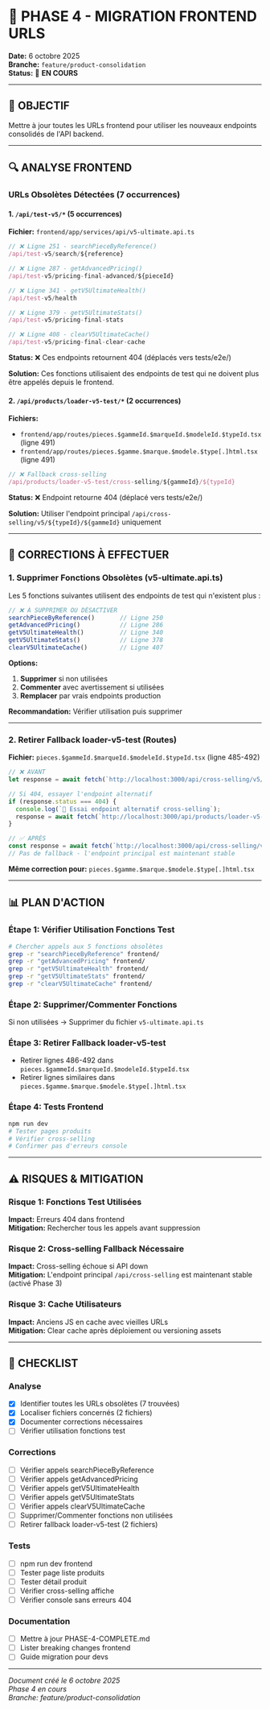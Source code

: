 # 📝 PHASE 4 - MIGRATION FRONTEND URLS

**Date:** 6 octobre 2025  
**Branche:** `feature/product-consolidation`  
**Status:** 🔄 **EN COURS**

---

## 🎯 OBJECTIF

Mettre à jour toutes les URLs frontend pour utiliser les nouveaux endpoints consolidés de l'API backend.

---

## 🔍 ANALYSE FRONTEND

### URLs Obsolètes Détectées (7 occurrences)

#### 1. `/api/test-v5/*` (5 occurrences)
**Fichier:** `frontend/app/services/api/v5-ultimate.api.ts`

```typescript
// ❌ Ligne 251 - searchPieceByReference()
/api/test-v5/search/${reference}

// ❌ Ligne 287 - getAdvancedPricing()
/api/test-v5/pricing-final-advanced/${pieceId}

// ❌ Ligne 341 - getV5UltimateHealth()
/api/test-v5/health

// ❌ Ligne 379 - getV5UltimateStats()
/api/test-v5/pricing-final-stats

// ❌ Ligne 408 - clearV5UltimateCache()
/api/test-v5/pricing-final-clear-cache
```

**Status:** ❌ Ces endpoints retournent 404 (déplacés vers tests/e2e/)

**Solution:** Ces fonctions utilisaient des endpoints de test qui ne doivent plus être appelés depuis le frontend.

#### 2. `/api/products/loader-v5-test/*` (2 occurrences)
**Fichiers:**
- `frontend/app/routes/pieces.$gammeId.$marqueId.$modeleId.$typeId.tsx` (ligne 491)
- `frontend/app/routes/pieces.$gamme.$marque.$modele.$type[.]html.tsx` (ligne 491)

```typescript
// ❌ Fallback cross-selling
/api/products/loader-v5-test/cross-selling/${gammeId}/${typeId}
```

**Status:** ❌ Endpoint retourne 404 (déplacé vers tests/e2e/)

**Solution:** Utiliser l'endpoint principal `/api/cross-selling/v5/${typeId}/${gammeId}` uniquement

---

## 🔧 CORRECTIONS À EFFECTUER

### 1. Supprimer Fonctions Obsolètes (v5-ultimate.api.ts)

Les 5 fonctions suivantes utilisent des endpoints de test qui n'existent plus :

```typescript
// ❌ À SUPPRIMER OU DÉSACTIVER
searchPieceByReference()       // Ligne 250
getAdvancedPricing()           // Ligne 286
getV5UltimateHealth()          // Ligne 340
getV5UltimateStats()           // Ligne 378
clearV5UltimateCache()         // Ligne 407
```

**Options:**
1. **Supprimer** si non utilisées
2. **Commenter** avec avertissement si utilisées
3. **Remplacer** par vrais endpoints production

**Recommandation:** Vérifier utilisation puis supprimer

---

### 2. Retirer Fallback loader-v5-test (Routes)

**Fichier:** `pieces.$gammeId.$marqueId.$modeleId.$typeId.tsx` (ligne 485-492)

```typescript
// ❌ AVANT
let response = await fetch(`http://localhost:3000/api/cross-selling/v5/${typeId}/${gammeId}`);

// Si 404, essayer l'endpoint alternatif
if (response.status === 404) {
  console.log(`🔄 Essai endpoint alternatif cross-selling`);
  response = await fetch(`http://localhost:3000/api/products/loader-v5-test/cross-selling/${gammeId}/${typeId}`);
}

// ✅ APRÈS
const response = await fetch(`http://localhost:3000/api/cross-selling/v5/${typeId}/${gammeId}`);
// Pas de fallback - l'endpoint principal est maintenant stable
```

**Même correction pour:** `pieces.$gamme.$marque.$modele.$type[.]html.tsx`

---

## 📊 PLAN D'ACTION

### Étape 1: Vérifier Utilisation Fonctions Test
```bash
# Chercher appels aux 5 fonctions obsolètes
grep -r "searchPieceByReference" frontend/
grep -r "getAdvancedPricing" frontend/
grep -r "getV5UltimateHealth" frontend/
grep -r "getV5UltimateStats" frontend/
grep -r "clearV5UltimateCache" frontend/
```

### Étape 2: Supprimer/Commenter Fonctions
Si non utilisées → Supprimer du fichier `v5-ultimate.api.ts`

### Étape 3: Retirer Fallback loader-v5-test
- Retirer lignes 486-492 dans `pieces.$gammeId.$marqueId.$modeleId.$typeId.tsx`
- Retirer lignes similaires dans `pieces.$gamme.$marque.$modele.$type[.]html.tsx`

### Étape 4: Tests Frontend
```bash
npm run dev
# Tester pages produits
# Vérifier cross-selling
# Confirmer pas d'erreurs console
```

---

## ⚠️ RISQUES & MITIGATION

### Risque 1: Fonctions Test Utilisées
**Impact:** Erreurs 404 dans frontend  
**Mitigation:** Rechercher tous les appels avant suppression

### Risque 2: Cross-selling Fallback Nécessaire
**Impact:** Cross-selling échoue si API down  
**Mitigation:** L'endpoint principal `/api/cross-selling` est maintenant stable (activé Phase 3)

### Risque 3: Cache Utilisateurs
**Impact:** Anciens JS en cache avec vieilles URLs  
**Mitigation:** Clear cache après déploiement ou versioning assets

---

## 📝 CHECKLIST

### Analyse
- [x] Identifier toutes les URLs obsolètes (7 trouvées)
- [x] Localiser fichiers concernés (2 fichiers)
- [x] Documenter corrections nécessaires
- [ ] Vérifier utilisation fonctions test

### Corrections
- [ ] Vérifier appels searchPieceByReference
- [ ] Vérifier appels getAdvancedPricing
- [ ] Vérifier appels getV5UltimateHealth
- [ ] Vérifier appels getV5UltimateStats
- [ ] Vérifier appels clearV5UltimateCache
- [ ] Supprimer/Commenter fonctions non utilisées
- [ ] Retirer fallback loader-v5-test (2 fichiers)

### Tests
- [ ] npm run dev frontend
- [ ] Tester page liste produits
- [ ] Tester détail produit
- [ ] Vérifier cross-selling affiche
- [ ] Vérifier console sans erreurs 404

### Documentation
- [ ] Mettre à jour PHASE-4-COMPLETE.md
- [ ] Lister breaking changes frontend
- [ ] Guide migration pour devs

---

*Document créé le 6 octobre 2025*  
*Phase 4 en cours*  
*Branche: feature/product-consolidation*
